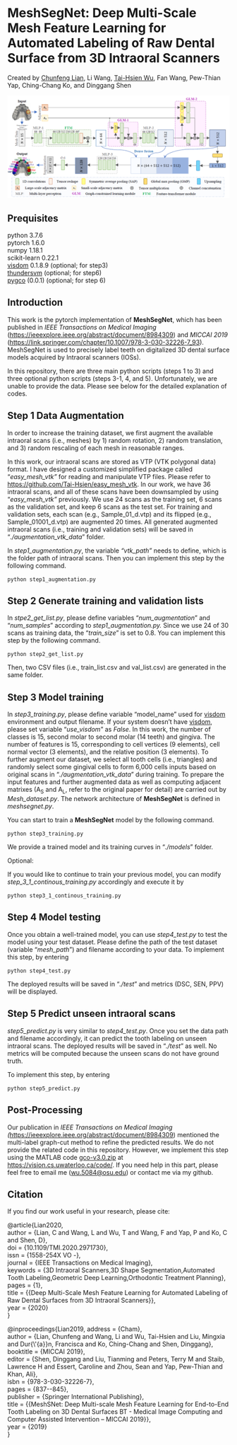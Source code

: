 **MeshSegNet: Deep Multi-Scale Mesh Feature Learning for Automated Labeling of Raw Dental Surface from 3D Intraoral Scanners**
==============================================================================================================================

Created by [Chunfeng Lian](https://github.com/chunfenglian/), Li Wang,
[Tai-Hsien Wu](https://github.com/Tai-Hsien), Fan Wang,
Pew-Thian Yap, Ching-Chang Ko, and Dinggang Shen

![](meshsegnet_architecture.png)

Prequisites
------------
python 3.7.6  
pytorch 1.6.0  
numpy 1.18.1  
scikit-learn 0.22.1  
[visdom](https://github.com/facebookresearch/visdom) 0.1.8.9 (optional; for step3)  
[thundersvm](https://github.com/Xtra-Computing/thundersvm) (optional; for step6)  
[pygco](https://github.com/amueller/gco_python) (0.0.1) (optional; for step 6)  

Introduction
------------

This work is the pytorch implementation of **MeshSegNet**, which has been
published in *IEEE Transactions on Medical Imaging*
(<https://ieeexplore.ieee.org/abstract/document/8984309>) and *MICCAI 2019*
(<https://link.springer.com/chapter/10.1007/978-3-030-32226-7_93>). MeshSegNet
is used to precisely label teeth on digitalized 3D dental surface models
acquired by Intraoral scanners (IOSs).

In this repository, there are three main python scripts (steps 1 to 3) and three
optional python scripts (steps 3-1, 4, and 5). Unfortunately, we are unable to
provide the data. Please see below for the detailed explanation of codes.

Step 1 Data Augmentation
------------------------

In order to increase the training dataset, we first augment the available
intraoral scans (i.e., meshes) by 1) random rotation, 2) random translation, and
3) random rescaling of each mesh in reasonable ranges.

In this work, our intraoral scans are stored as VTP (VTK polygonal data) format.
I have designed a customized simplified package called “*easy\_mesh\_vtk”* for
reading and manipulate VTP files. Please refer to
<https://github.com/Tai-Hsien/easy_mesh_vtk>. In our work, we have 36 intraoral
scans, and all of these scans have been downsampled by using “*easy\_mesh\_vtk”*
previously. We use 24 scans as the training set, 6 scans as the validation set,
and keep 6 scans as the test set. For training and validation sets, each scan
(e.g., Sample\_01\_d.vtp) and its flipped (e.g., Sample\_01001\_d.vtp) are augmented
20 times. All generated augmented intraoral scans (i.e., training and validation
sets) will be saved in “*./augmentation\_vtk\_data*” folder.

In *step1\_augmentation.py*, the variable *“vtk\_path”* needs to define, which is
the folder path of intraoral scans. Then you can implement this step by the
following command.

<pre><code>python step1_augmentation.py</pre></code>

Step 2 Generate training and validation lists
---------------------------------------------

In *stpe2\_get\_list.py*, please define variables “*num\_augmentation*” and
“*num\_samples*” according to *step1\_augmentation.py.* Since we use 24 of 30
scans as training data, the “*train\_size*” is set to 0.8. You can implement this
step by the following command.

<pre><code>python step2_get_list.py</pre></code>

Then, two CSV files (i.e., train\_list.csv and val\_list.csv) are generated in the
same folder.

Step 3 Model training
---------------------

In *step3\_training.py*, please define variable “model\_name” used for
[visdom](https://github.com/facebookresearch/visdom) environment and output
filename. If your system doesn’t have
[visdom](https://github.com/facebookresearch/visdom), please set variable
“*use\_visdom*” as *False*. In this work, the number of classes is 15, second
molar to second molar (14 teeth) and gingiva. The number of features is 15,
corresponding to cell vertices (9 elements), cell normal vector (3 elements),
and the relative position (3 elements). To further augment our dataset, we
select all tooth cells (i.e., triangles) and randomly select some gingival cells
to form 6,000 cells inputs based on original scans in
“*./augmentation\_vtk\_data*” during training. To prepare the input features and
further augmented data as well as computing adjacent matrixes (A<sub>S</sub> and
A<sub>L</sub>, refer to the original paper for detail) are carried out by
*Mesh\_dataset.py*. The network architecture of **MeshSegNet** is defined in
*meshsegnet.py*.

You can start to train a **MeshSegNet** model by the following command.

<pre><code>python step3_training.py</pre></code>

We provide a trained model and its training curves in “*./models*” folder.

Optional:

If you would like to continue to train your previous model, you can modify
*step\_3\_1\_continous\_training.py* accordingly and execute it by

<pre><code>python step3_1_continous_training.py</pre></code>

Step 4 Model testing
--------------------

Once you obtain a well-trained model, you can use *step4\_test.py* to test the
model using your test dataset. Please define the path of the test dataset
(variable “*mesh\_path*”) and filename according to your data. To implement this step, by
entering

<pre><code>python step4_test.py</pre></code>

The deployed results will be saved in “*./test*” and metrics (DSC, SEN, PPV)
will be displayed.

Step 5 Predict unseen intraoral scans
-------------------------------------

*step5\_predict.py* is very similar to *step4\_test.py*. Once you set the data
path and filename accordingly, it can predict the tooth labeling on unseen
intraoral scans. The deployed results will be saved in “*./test*” as well. No
metrics will be computed because the unseen scans do not have ground truth.

To implement this step, by entering

<pre><code>python step5_predict.py</pre></code>

Post-Processing
---------------

Our publication in *IEEE Transactions on Medical Imaging
(*<https://ieeexplore.ieee.org/abstract/document/8984309>) mentioned the
multi-label graph-cut method to refine the predicted results. We do not provide
the related code in this repository. However, we implement this step using the
MATLAB code [gco-v3.0.zip](http://mouse.cs.uwaterloo.ca/code/gco-v3.0.zip) at
<https://vision.cs.uwaterloo.ca/code/>. If you need help in this part, please
feel free to email me (<wu.5084@osu.edu>) or contact me via my github.

Citation
--------

If you find our work useful in your research, please cite:

\@article{Lian2020,  
author = {Lian, C and Wang, L and Wu, T and Wang, F and Yap, P and Ko, C and Shen, D},  
doi = {10.1109/TMI.2020.2971730},  
issn = {1558-254X VO -},  
journal = {IEEE Transactions on Medical Imaging},  
keywords = {3D Intraoral Scanners,3D Shape Segmentation,Automated Tooth Labeling,Geometric Deep Learning,Orthodontic Treatment Planning},  
pages = {1},  
title = {{Deep Multi-Scale Mesh Feature Learning for Automated Labeling of Raw Dental Surfaces from 3D Intraoral Scanners}},  
year = {2020}  
}

\@inproceedings{Lian2019,
address = {Cham},  
author = {Lian, Chunfeng and Wang, Li and Wu, Tai-Hsien and Liu, Mingxia and
Dur{\\'{a}}n, Francisca and Ko, Ching-Chang and Shen, Dinggang},  
booktitle = {MICCAI 2019},  
editor = {Shen, Dinggang and Liu, Tianming and Peters, Terry M and Staib, Lawrence H and Essert, Caroline and Zhou, Sean and Yap, Pew-Thian and Khan, Ali},  
isbn = {978-3-030-32226-7},  
pages = {837--845},  
publisher = {Springer International Publishing},  
title = {{MeshSNet: Deep Multi-scale Mesh Feature Learning for End-to-End Tooth Labeling on 3D Dental Surfaces BT - Medical Image Computing and Computer Assisted Intervention – MICCAI 2019}},  
year = {2019}  
}
